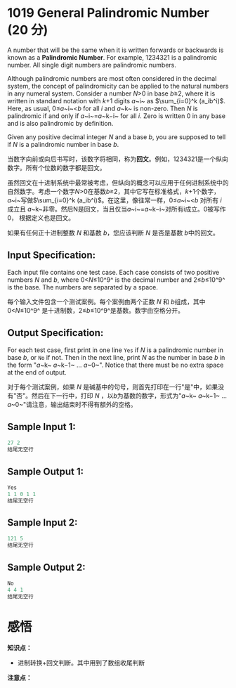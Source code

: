 # 1019 General Palindromic Number (20 分)

A number that will be the same when it is written forwards or backwards is known as a **Palindromic Number**. For example, 1234321 is a palindromic number. All single digit numbers are palindromic numbers.

Although palindromic numbers are most often considered in the decimal system, the concept of palindromicity can be applied to the natural numbers in any numeral system. Consider a number *N*>0 in base *b*≥2, where it is written in standard notation with *k*+1 digits *a*~i~ as $\sum_{i=0}^k (a_ib^i)$​. Here, as usual, 0≤*a*~i~<*b* for all *i* and *a*~k~ is non-zero. Then *N* is palindromic if and only if *a*~i~=*a*~k−i~ for all *i*. Zero is written 0 in any base and is also palindromic by definition.

Given any positive decimal integer *N* and a base *b*, you are supposed to tell if *N* is a palindromic number in base *b*.

当数字向前或向后书写时，该数字将相同，称为**回文**。例如，1234321是一个纵向数字。所有个位数的数字都是回文。

虽然回文在十进制系统中最常被考虑，但纵向的概念可以应用于任何进制系统中的自然数字。考虑一个数字*N*>0在基数*b*≥2，其中它写在标准格式，*k*+1个数字，*a*~i~写做$\sum_{i=0}^k (a_ib^i)$​​。在这里，像往常一样，0≤*a*~i~<*b* 对所有 *i* 成立且 *a*~k~非零。然后N是回文，当且仅当*a*~i~=*a*~k−i~对所有i成立。0被写作0， 根据定义也是回文。

如果有任何正十进制整数 *N* 和基数 *b*，您应该判断 *N* 是否是基数 *b*中的回文。

## Input Specification:

Each input file contains one test case. Each case consists of two positive numbers *N* and *b*, where 0<*N*≤10^9^ is the decimal number and 2≤*b*≤10^9^ is the base. The numbers are separated by a space.

每个输入文件包含一个测试案例。每个案例由两个正数 *N* 和 *b*组成，其中 0<*N*≤10^9^ 是十进制数，2≤*b*≤10^9^是基数。数字由空格分开。

## Output Specification:

For each test case, first print in one line `Yes` if *N* is a palindromic number in base *b*, or `No` if not. Then in the next line, print *N* as the number in base *b* in the form "*a*~k~ *a*~k−1~ ... *a*~0~". Notice that there must be no extra space at the end of output.

对于每个测试案例，如果 *N* 是碱基中的句号，则首先打印在一行"是"中，如果没有"否"。然后在下一行中，打印 *N* ，以*b*为基数的数字，形式为"*a*~k~ *a*~k−1~ ... *a*~0~"请注意，输出结束时不得有额外的空格。

## Sample Input 1:

```cpp
27 2
结尾无空行
```

## Sample Output 1:

```cpp
Yes
1 1 0 1 1
结尾无空行
```

## Sample Input 2:

```cpp
121 5
结尾无空行
```

## Sample Output 2:

```cpp
No
4 4 1
结尾无空行
```

# 感悟

**知识点：**

- 进制转换+回文判断。其中用到了数组收尾判断

**注意点：**